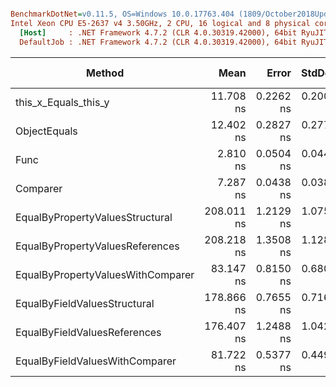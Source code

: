 ``` ini

BenchmarkDotNet=v0.11.5, OS=Windows 10.0.17763.404 (1809/October2018Update/Redstone5)
Intel Xeon CPU E5-2637 v4 3.50GHz, 2 CPU, 16 logical and 8 physical cores
  [Host]     : .NET Framework 4.7.2 (CLR 4.0.30319.42000), 64bit RyuJIT-v4.7.3324.0
  DefaultJob : .NET Framework 4.7.2 (CLR 4.0.30319.42000), 64bit RyuJIT-v4.7.3324.0


```
|                            Method |       Mean |     Error |    StdDev | Ratio | RatioSD |  Gen 0 | Gen 1 | Gen 2 | Allocated |
|---------------------------------- |-----------:|----------:|----------:|------:|--------:|-------:|------:|------:|----------:|
|              this_x_Equals_this_y |  11.708 ns | 0.2262 ns | 0.2005 ns |  1.00 |    0.00 |      - |     - |     - |         - |
|                      ObjectEquals |  12.402 ns | 0.2827 ns | 0.2777 ns |  1.06 |    0.02 |      - |     - |     - |         - |
|                              Func |   2.810 ns | 0.0504 ns | 0.0447 ns |  0.24 |    0.00 |      - |     - |     - |         - |
|                          Comparer |   7.287 ns | 0.0438 ns | 0.0388 ns |  0.62 |    0.01 |      - |     - |     - |         - |
|   EqualByPropertyValuesStructural | 208.011 ns | 1.2129 ns | 1.0752 ns | 17.77 |    0.27 | 0.0291 |     - |     - |     184 B |
|   EqualByPropertyValuesReferences | 208.218 ns | 1.3508 ns | 1.1280 ns | 17.76 |    0.33 | 0.0291 |     - |     - |     184 B |
| EqualByPropertyValuesWithComparer |  83.147 ns | 0.8150 ns | 0.6806 ns |  7.09 |    0.13 | 0.0151 |     - |     - |      96 B |
|      EqualByFieldValuesStructural | 178.866 ns | 0.7655 ns | 0.7160 ns | 15.29 |    0.26 | 0.0291 |     - |     - |     184 B |
|      EqualByFieldValuesReferences | 176.407 ns | 1.2488 ns | 1.0428 ns | 15.05 |    0.30 | 0.0291 |     - |     - |     184 B |
|    EqualByFieldValuesWithComparer |  81.722 ns | 0.5377 ns | 0.4490 ns |  6.97 |    0.12 | 0.0151 |     - |     - |      96 B |
